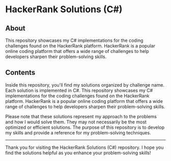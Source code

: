 # HackerRank Solutions (C#)

## About

This repository showcases my C# implementations for the coding challenges found on the HackerRank platform. HackerRank is a popular online coding platform that offers 
a wide range of challenges to help developers sharpen their problem-solving skills.

## Contents

Inside this repository, you'll find my solutions organized by challenge name. Each solution is implemented in C#. This repository showcases my C# implementations for the coding challenges found on the HackerRank platform. 
HackerRank is a popular online coding platform that offers a wide range of challenges to help developers sharpen their problem-solving skills.

Please note that these solutions represent my approach to the problems and how I would solve them. They may not necessarily be the most optimized or efficient solutions. 
The purpose of this repository is to develop my skills and provide a reference for my problem-solving techniques.

---

Thank you for visiting the HackerRank Solutions (C#) repository. I hope you find the solutions helpful as you enhance your problem-solving skills!
